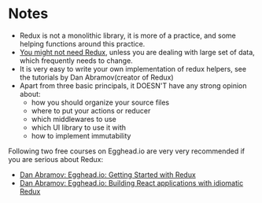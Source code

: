 # Notes

- Redux is not a monolithic library, it is more of a practice, and some helping functions around this practice.
- [You might not need Redux](https://medium.com/@dan_abramov/you-might-not-need-redux-be46360cf367), unless you are dealing with large set of data, which frequently needs to change.
- It is very easy to write your own implementation of redux helpers, see the tutorials by Dan Abramov(creator of Redux)
- Apart from three basic principals, it DOESN'T have any strong opinion about:
  - how you should organize your source files
  - where to put your actions or reducer
  - which middlewares to use
  - which UI library to use it with
  - how to implement immutability

Following two free courses on Egghead.io are very very recommended if you are serious about Redux:

- [Dan Abramov: Egghead.io: Getting Started with Redux](https://egghead.io/courses/getting-started-with-redux)  
- [Dan Abramov: Egghead.io: Building React applications with idiomatic Redux](https://egghead.io/courses/building-react-applications-with-idiomatic-redux)  